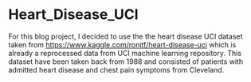# Heart_Disease_UCI
For this blog project, I decided to use the the heart disease UCI dataset taken from https://www.kaggle.com/ronitf/heart-disease-uci which is already a reprocessed data from UCI machine learning repository. This dataset have been taken back from 1988 and consisted of patients with admitted heart disease and chest pain symptoms from Cleveland.
